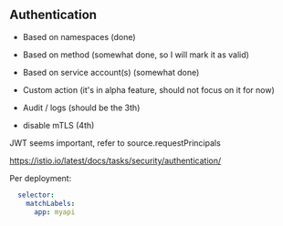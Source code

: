 ## Authentication

- Based on namespaces (done)
  
- Based on method (somewhat done, so I will mark it as valid)

- Based on service account(s) (somewhat done)

- Custom action (it's in alpha feature, should not focus on it for now)

- Audit / logs (should be the 3th)

- disable mTLS (4th)

JWT seems important, refer to source.requestPrincipals

https://istio.io/latest/docs/tasks/security/authentication/



Per deployment:
```yaml
  selector:
    matchLabels:
      app: myapi
```